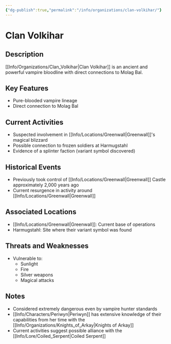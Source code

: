 ```yaml
---
{"dg-publish":true,"permalink":"/info/organizations/clan-volkihar/"}
---
```


# Clan Volkihar

## Description
[[Info/Organizations/Clan_Volkihar\|Clan Volkihar]] is an ancient and powerful vampire bloodline with direct connections to Molag Bal. 

## Key Features
- Pure-blooded vampire lineage
- Direct connection to Molag Bal

## Current Activities
- Suspected involvement in [[Info/Locations/Greenwall\|Greenwall]]'s magical blizzard
- Possible connection to frozen soldiers at Harmugstahl
- Evidence of a splinter faction (variant symbol discovered)

## Historical Events
- Previously took control of [[Info/Locations/Greenwall\|Greenwall]] Castle approximately 2,000 years ago
- Current resurgence in activity around [[Info/Locations/Greenwall\|Greenwall]]

## Associated Locations
- [[Info/Locations/Greenwall\|Greenwall]]: Current base of operations
- Harmugstahl: Site where their variant symbol was found

## Threats and Weaknesses
- Vulnerable to:
  - Sunlight
  - Fire
  - Silver weapons
  - Magical attacks

## Notes
- Considered extremely dangerous even by vampire hunter standards
- [[Info/Characters/Periwyn\|Periwyn]] has extensive knowledge of their capabilities from her time with the [[Info/Organizations/Knights_of_Arkay\|Knights of Arkay]]
- Current activities suggest possible alliance with the [[Info/Lore/Coiled_Serpent\|Coiled Serpent]]